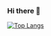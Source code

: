 ### Hi there 👋


[![Top Langs](https://github-readme-stats.vercel.app/api/top-langs/?username=cwh2626&layout=compact&show_icons=true&theme=gruvbox)](https://github.com/anuraghazra/github-readme-stats)



